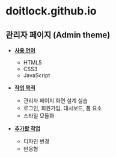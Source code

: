 # doitlock.github.io

## 관리자 페이지 (Admin theme)

- **<u>사용 언어</u>**
  - HTML5
  - CSS3
  - JavaScript

- **<u>작업 목적</u>**
  - 관리자 페이지 화면 설계 실습
  - 로그인, 회원가입, 대시보드, 폼 요소
  - 스타일 모듈화

- **<u>추가할 작업</u>**
  - 디자인 변경
  - 반응형


